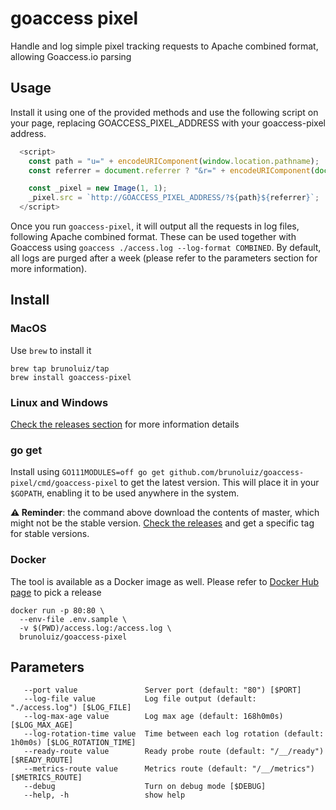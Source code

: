 # goaccess pixel

Handle and log simple pixel tracking requests to Apache combined format, allowing Goaccess.io parsing

## Usage

Install it using one of the provided methods and use the following script on your page, replacing GOACCESS_PIXEL_ADDRESS with your goaccess-pixel address.

```js
  <script>
    const path = "u=" + encodeURIComponent(window.location.pathname);
    const referrer = document.referrer ? "&r=" + encodeURIComponent(document.referrer) : ""

    const _pixel = new Image(1, 1);
    _pixel.src = `http://GOACCESS_PIXEL_ADDRESS/?${path}${referrer}`;
  </script>
```

Once you run `goaccess-pixel`, it will output all the requests in log files, following Apache combined format. These can be used together with Goaccess using `goaccess ./access.log --log-format COMBINED`. By default, all logs are purged after a week (please refer to the parameters section for more information).

## Install

### MacOS

Use `brew` to install it

```
brew tap brunoluiz/tap
brew install goaccess-pixel
```

### Linux and Windows

[Check the releases section](https://github.com/brunoluiz/goaccess-pixel/releases) for more information details 

### go get

Install using `GO111MODULES=off go get github.com/brunoluiz/goaccess-pixel/cmd/goaccess-pixel` to get the latest version. This will place it in your `$GOPATH`, enabling it to be used anywhere in the system.

**⚠️ Reminder**: the command above download the contents of master, which might not be the stable version. [Check the releases](https://github.com/brunoluiz/goaccess-pixel/releases) and get a specific tag for stable versions.

### Docker

The tool is available as a Docker image as well. Please refer to [Docker Hub page](https://hub.docker.com/r/brunoluiz/goaccess-pixel/tags) to pick a release

```
docker run -p 80:80 \
  --env-file .env.sample \
  -v $(PWD)/access.log:/access.log \
  brunoluiz/goaccess-pixel
```

## Parameters

```
   --port value               Server port (default: "80") [$PORT]
   --log-file value           Log file output (default: "./access.log") [$LOG_FILE]
   --log-max-age value        Log max age (default: 168h0m0s) [$LOG_MAX_AGE]
   --log-rotation-time value  Time between each log rotation (default: 1h0m0s) [$LOG_ROTATION_TIME]
   --ready-route value        Ready probe route (default: "/__/ready") [$READY_ROUTE]
   --metrics-route value      Metrics route (default: "/__/metrics") [$METRICS_ROUTE]
   --debug                    Turn on debug mode [$DEBUG]
   --help, -h                 show help
```
